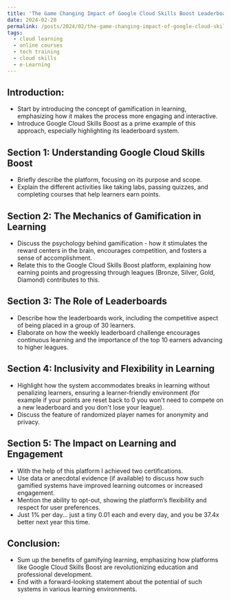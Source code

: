 ```yaml
---
title: 'The Game Changing Impact of Google Cloud Skills Boost Leaderboards'
date: 2024-02-20
permalink: /posts/2024/02/the-game-changing-impact-of-google-cloud-skills-boost-leaderboards/
tags:
  - cloud learning
  - online courses
  - tech training
  - cloud skills
  - e-Learning
---
```


## Introduction:
- Start by introducing the concept of gamification in learning, emphasizing how it makes the process more engaging and interactive.
- Introduce Google Cloud Skills Boost as a prime example of this approach, especially highlighting its leaderboard system.

## Section 1: Understanding Google Cloud Skills Boost
- Briefly describe the platform, focusing on its purpose and scope.
- Explain the different activities like taking labs, passing quizzes, and completing courses that help learners earn points.

## Section 2: The Mechanics of Gamification in Learning
- Discuss the psychology behind gamification - how it stimulates the reward centers in the brain, encourages competition, and fosters a sense of accomplishment.
- Relate this to the Google Cloud Skills Boost platform, explaining how earning points and progressing through leagues (Bronze, Silver, Gold, Diamond) contributes to this.

## Section 3: The Role of Leaderboards
- Describe how the leaderboards work, including the competitive aspect of being placed in a group of 30 learners.
- Elaborate on how the weekly leaderboard challenge encourages continuous learning and the importance of the top 10 earners advancing to higher leagues.

## Section 4: Inclusivity and Flexibility in Learning
- Highlight how the system accommodates breaks in learning without penalizing learners, ensuring a learner-friendly environment (for example if your points are reset back to 0 you won't need to compete on a new leaderboard and you don't lose your league).
- Discuss the feature of randomized player names for anonymity and privacy.

## Section 5: The Impact on Learning and Engagement
- With the help of this platform I achieved two certifications.
- Use data or anecdotal evidence (if available) to discuss how such gamified systems have improved learning outcomes or increased engagement.
- Mention the ability to opt-out, showing the platform’s flexibility and respect for user preferences.
- Just 1% per day... just a tiny 0.01 each and every day, and you be 37.4x better next year this time.

## Conclusion:
- Sum up the benefits of gamifying learning, emphasizing how platforms like Google Cloud Skills Boost are revolutionizing education and professional development.
- End with a forward-looking statement about the potential of such systems in various learning environments.